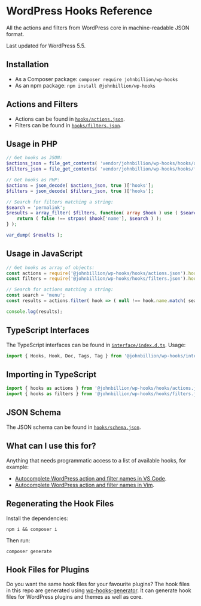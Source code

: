# WordPress Hooks Reference

All the actions and filters from WordPress core in machine-readable JSON format.

Last updated for WordPress 5.5.

## Installation

* As a Composer package: `composer require johnbillion/wp-hooks`
* As an npm package: `npm install @johnbillion/wp-hooks`

## Actions and Filters

* Actions can be found in [`hooks/actions.json`](hooks/actions.json).
* Filters can be found in [`hooks/filters.json`](hooks/filters.json).

## Usage in PHP

```php
// Get hooks as JSON:
$actions_json = file_get_contents( 'vendor/johnbillion/wp-hooks/hooks/actions.json' );
$filters_json = file_get_contents( 'vendor/johnbillion/wp-hooks/hooks/filters.json' );

// Get hooks as PHP:
$actions = json_decode( $actions_json, true )['hooks'];
$filters = json_decode( $filters_json, true )['hooks'];

// Search for filters matching a string:
$search = 'permalink';
$results = array_filter( $filters, function( array $hook ) use ( $search ) {
    return ( false !== strpos( $hook['name'], $search ) );
} );

var_dump( $results );
```

## Usage in JavaScript

```js
// Get hooks as array of objects:
const actions = require('@johnbillion/wp-hooks/hooks/actions.json').hooks;
const filters = require('@johnbillion/wp-hooks/hooks/filters.json').hooks;

// Search for actions matching a string:
const search = 'menu';
const results = actions.filter( hook => ( null !== hook.name.match( search ) ) );

console.log(results);
```

## TypeScript Interfaces

The TypeScript interfaces can be found in [`interface/index.d.ts`](interface/index.d.ts). Usage:

```typescript
import { Hooks, Hook, Doc, Tags, Tag } from '@johnbillion/wp-hooks/interface';
```

## Importing in TypeScript

```typescript
import { hooks as actions } from '@johnbillion/wp-hooks/hooks/actions.json';
import { hooks as filters } from '@johnbillion/wp-hooks/hooks/filters.json';
```

## JSON Schema

The JSON schema can be found in [`hooks/schema.json`](hooks/schema.json).

## What can I use this for?

Anything that needs programmatic access to a list of available hooks, for example:

* [Autocomplete WordPress action and filter names in VS Code](https://github.com/johnbillion/vscode-wordpress-hooks).
* [Autocomplete WordPress action and filter names in Vim](https://github.com/Mte90/deoplete-wp-hooks).

## Regenerating the Hook Files

Install the dependencies:

`npm i && composer i`

Then run:

`composer generate`

## Hook Files for Plugins

Do you want the same hook files for your favourite plugins? The hook files in this repo are generated using [wp-hooks-generator](https://github.com/johnbillion/wp-hooks-generator). It can generate hook files for WordPress plugins and themes as well as core.
